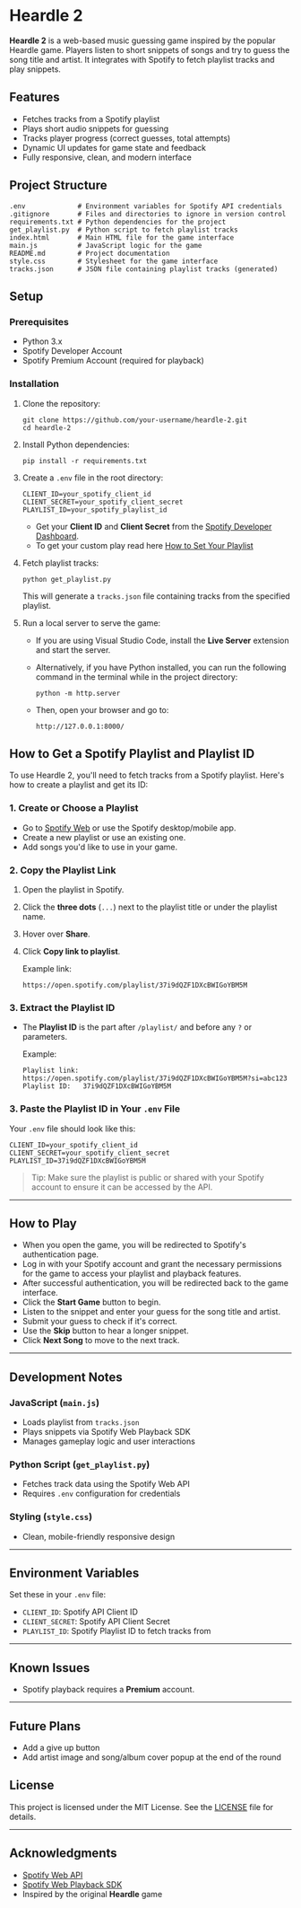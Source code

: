 # Heardle 2

**Heardle 2** is a web-based music guessing game inspired by the popular Heardle game. Players listen to short snippets of songs and try to guess the song title and artist. It integrates with Spotify to fetch playlist tracks and play snippets.

## Features

- Fetches tracks from a Spotify playlist
- Plays short audio snippets for guessing
- Tracks player progress (correct guesses, total attempts)
- Dynamic UI updates for game state and feedback
- Fully responsive, clean, and modern interface

## Project Structure

```
.env             # Environment variables for Spotify API credentials  
.gitignore       # Files and directories to ignore in version control
requirements.txt # Python dependencies for the project
get_playlist.py  # Python script to fetch playlist tracks  
index.html       # Main HTML file for the game interface  
main.js          # JavaScript logic for the game  
README.md        # Project documentation  
style.css        # Stylesheet for the game interface  
tracks.json      # JSON file containing playlist tracks (generated)
```

## Setup

### Prerequisites

- Python 3.x
- Spotify Developer Account
- Spotify Premium Account (required for playback)

### Installation

1. Clone the repository:

   ```
   git clone https://github.com/your-username/heardle-2.git
   cd heardle-2
   ```

2. Install Python dependencies:

   ```
   pip install -r requirements.txt
   ```

3. Create a `.env` file in the root directory:

   ```env
   CLIENT_ID=your_spotify_client_id
   CLIENT_SECRET=your_spotify_client_secret
   PLAYLIST_ID=your_spotify_playlist_id
   ```

   - Get your **Client ID** and **Client Secret** from the [Spotify Developer Dashboard](https://developer.spotify.com/dashboard).
   - To get your custom play read here [How to Set Your Playlist](#how-to-get-a-spotify-playlist-and-playlist-id)

4. Fetch playlist tracks:

   ```
   python get_playlist.py
   ```

   This will generate a `tracks.json` file containing tracks from the specified playlist.

5. Run a local server to serve the game:

   - If you are using Visual Studio Code, install the **Live Server** extension and start the server.
   - Alternatively, if you have Python installed, you can run the following command in the terminal while in the project directory:

     ```
     python -m http.server
     ```

   - Then, open your browser and go to:

     ```
     http://127.0.0.1:8000/
     ```

## How to Get a Spotify Playlist and Playlist ID

To use Heardle 2, you'll need to fetch tracks from a Spotify playlist. Here's how to create a playlist and get its ID:

### 1. Create or Choose a Playlist

* Go to [Spotify Web](https://open.spotify.com/) or use the Spotify desktop/mobile app.
* Create a new playlist or use an existing one.
* Add songs you'd like to use in your game.

### 2. Copy the Playlist Link

1. Open the playlist in Spotify.
2. Click the **three dots** (`...`) next to the playlist title or under the playlist name.
3. Hover over **Share**.
4. Click **Copy link to playlist**.

   Example link:

   ```
   https://open.spotify.com/playlist/37i9dQZF1DXcBWIGoYBM5M
   ```

### 3. Extract the Playlist ID

* The **Playlist ID** is the part after `/playlist/` and before any `?` or parameters.

  Example:

  ```
  Playlist link: https://open.spotify.com/playlist/37i9dQZF1DXcBWIGoYBM5M?si=abc123
  Playlist ID:   37i9dQZF1DXcBWIGoYBM5M
  ```

### 3. Paste the Playlist ID in Your `.env` File

Your `.env` file should look like this:

```env
CLIENT_ID=your_spotify_client_id
CLIENT_SECRET=your_spotify_client_secret
PLAYLIST_ID=37i9dQZF1DXcBWIGoYBM5M
```

> Tip: Make sure the playlist is public or shared with your Spotify account to ensure it can be accessed by the API.

---

## How to Play

- When you open the game, you will be redirected to Spotify's authentication page.
- Log in with your Spotify account and grant the necessary permissions for the game to access your playlist and playback features.
- After successful authentication, you will be redirected back to the game interface.
- Click the **Start Game** button to begin.
- Listen to the snippet and enter your guess for the song title and artist.
- Submit your guess to check if it's correct.
- Use the **Skip** button to hear a longer snippet.
- Click **Next Song** to move to the next track.

---

## Development Notes

### JavaScript (`main.js`)

- Loads playlist from `tracks.json`
- Plays snippets via Spotify Web Playback SDK
- Manages gameplay logic and user interactions

### Python Script (`get_playlist.py`)

- Fetches track data using the Spotify Web API
- Requires `.env` configuration for credentials

### Styling (`style.css`)

- Clean, mobile-friendly responsive design

---

## Environment Variables

Set these in your `.env` file:

- `CLIENT_ID`: Spotify API Client ID  
- `CLIENT_SECRET`: Spotify API Client Secret  
- `PLAYLIST_ID`: Spotify Playlist ID to fetch tracks from  

---

## Known Issues

- Spotify playback requires a **Premium** account.

---

## Future Plans

- Add a give up button
- Add artist image and song/album cover popup at the end of the round

## License

This project is licensed under the MIT License. See the [LICENSE](LICENSE) file for details.

---

## Acknowledgments

- [Spotify Web API](https://developer.spotify.com/documentation/web-api/)
- [Spotify Web Playback SDK](https://developer.spotify.com/documentation/web-playback-sdk/)
- Inspired by the original **Heardle** game